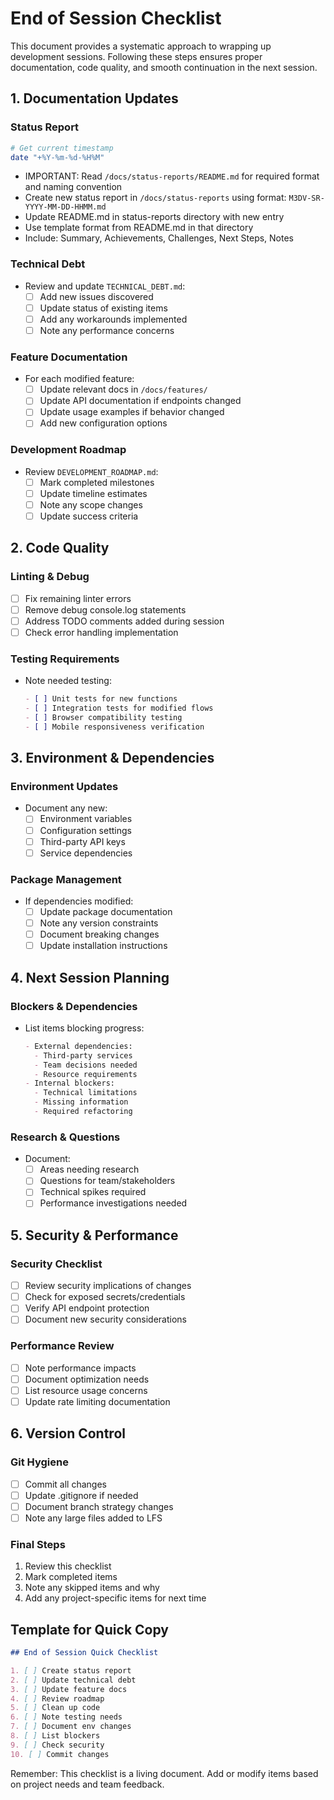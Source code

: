 # End of Session Checklist

This document provides a systematic approach to wrapping up development sessions. Following these steps ensures proper documentation, code quality, and smooth continuation in the next session.

## 1. Documentation Updates

### Status Report
```bash
# Get current timestamp
date "+%Y-%m-%d-%H%M"
```
- IMPORTANT: Read `/docs/status-reports/README.md` for required format and naming convention
- Create new status report in `/docs/status-reports` using format: `M3DV-SR-YYYY-MM-DD-HHMM.md`
- Update README.md in status-reports directory with new entry
- Use template format from README.md in that directory
- Include: Summary, Achievements, Challenges, Next Steps, Notes

### Technical Debt
- Review and update `TECHNICAL_DEBT.md`:
  - [ ] Add new issues discovered
  - [ ] Update status of existing items
  - [ ] Add any workarounds implemented
  - [ ] Note any performance concerns

### Feature Documentation
- For each modified feature:
  - [ ] Update relevant docs in `/docs/features/`
  - [ ] Update API documentation if endpoints changed
  - [ ] Update usage examples if behavior changed
  - [ ] Add new configuration options

### Development Roadmap
- Review `DEVELOPMENT_ROADMAP.md`:
  - [ ] Mark completed milestones
  - [ ] Update timeline estimates
  - [ ] Note any scope changes
  - [ ] Update success criteria

## 2. Code Quality

### Linting & Debug
- [ ] Fix remaining linter errors
- [ ] Remove debug console.log statements
- [ ] Address TODO comments added during session
- [ ] Check error handling implementation

### Testing Requirements
- Note needed testing:
  ```markdown
  - [ ] Unit tests for new functions
  - [ ] Integration tests for modified flows
  - [ ] Browser compatibility testing
  - [ ] Mobile responsiveness verification
  ```

## 3. Environment & Dependencies

### Environment Updates
- Document any new:
  - [ ] Environment variables
  - [ ] Configuration settings
  - [ ] Third-party API keys
  - [ ] Service dependencies

### Package Management
- If dependencies modified:
  - [ ] Update package documentation
  - [ ] Note any version constraints
  - [ ] Document breaking changes
  - [ ] Update installation instructions

## 4. Next Session Planning

### Blockers & Dependencies
- List items blocking progress:
  ```markdown
  - External dependencies:
    - Third-party services
    - Team decisions needed
    - Resource requirements
  - Internal blockers:
    - Technical limitations
    - Missing information
    - Required refactoring
  ```

### Research & Questions
- Document:
  - [ ] Areas needing research
  - [ ] Questions for team/stakeholders
  - [ ] Technical spikes required
  - [ ] Performance investigations needed

## 5. Security & Performance

### Security Checklist
- [ ] Review security implications of changes
- [ ] Check for exposed secrets/credentials
- [ ] Verify API endpoint protection
- [ ] Document new security considerations

### Performance Review
- [ ] Note performance impacts
- [ ] Document optimization needs
- [ ] List resource usage concerns
- [ ] Update rate limiting documentation

## 6. Version Control

### Git Hygiene
- [ ] Commit all changes
- [ ] Update .gitignore if needed
- [ ] Document branch strategy changes
- [ ] Note any large files added to LFS

### Final Steps
1. Review this checklist
2. Mark completed items
3. Note any skipped items and why
4. Add any project-specific items for next time

## Template for Quick Copy

```markdown
## End of Session Quick Checklist

1. [ ] Create status report
2. [ ] Update technical debt
3. [ ] Update feature docs
4. [ ] Review roadmap
5. [ ] Clean up code
6. [ ] Note testing needs
7. [ ] Document env changes
8. [ ] List blockers
9. [ ] Check security
10. [ ] Commit changes
```

Remember: This checklist is a living document. Add or modify items based on project needs and team feedback. 